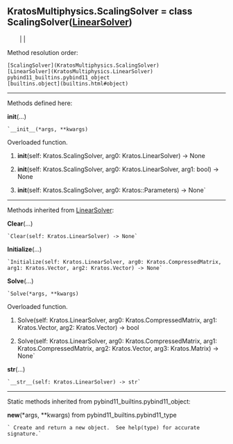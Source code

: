   
**KratosMultiphysics.ScalingSolver** = class
ScalingSolver([LinearSolver](KratosMultiphysics.LinearSolver))  
---  
`    `|   |

Method resolution order:

    [ScalingSolver](KratosMultiphysics.ScalingSolver)
    [LinearSolver](KratosMultiphysics.LinearSolver)
    pybind11_builtins.pybind11_object
    [builtins.object](builtins.html#object)

* * *

Methods defined here:  

**__init__**(...)

    `__init__(*args, **kwargs)  
Overloaded  function.  
  
1. __init__(self: Kratos.ScalingSolver, arg0: Kratos.LinearSolver) -> None  
  
2. __init__(self: Kratos.ScalingSolver, arg0: Kratos.LinearSolver, arg1: bool) -> None  
  
3. __init__(self: Kratos.ScalingSolver, arg0: Kratos::Parameters) -> None`

* * *

Methods inherited from [LinearSolver](KratosMultiphysics.LinearSolver):  

**Clear**(...)

    `Clear(self: Kratos.LinearSolver) -> None`

**Initialize**(...)

    `Initialize(self: Kratos.LinearSolver, arg0: Kratos.CompressedMatrix, arg1: Kratos.Vector, arg2: Kratos.Vector) -> None`

**Solve**(...)

    `Solve(*args, **kwargs)  
Overloaded  function.  
  
1. Solve(self: Kratos.LinearSolver, arg0: Kratos.CompressedMatrix, arg1: Kratos.Vector, arg2: Kratos.Vector) -> bool  
  
2. Solve(self: Kratos.LinearSolver, arg0: Kratos.CompressedMatrix, arg1: Kratos.CompressedMatrix, arg2: Kratos.Vector, arg3: Kratos.Matrix) -> None`

**__str__**(...)

    `__str__(self: Kratos.LinearSolver) -> str`

* * *

Static methods inherited from pybind11_builtins.pybind11_object:  

**__new__**(*args, **kwargs) from pybind11_builtins.pybind11_type

    ` Create and return a new object.  See help(type) for accurate signature.`

